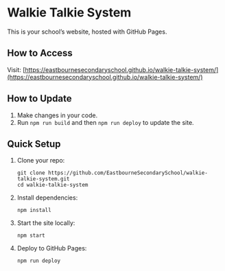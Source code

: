 # Walkie Talkie System

This is your school’s website, hosted with GitHub Pages.

## How to Access

Visit: [https://eastbournesecondaryschool.github.io/walkie-talkie-system/](https://eastbournesecondaryschool.github.io/walkie-talkie-system/)

## How to Update

1. Make changes in your code.
2. Run `npm run build` and then `npm run deploy` to update the site.

## Quick Setup

1. Clone your repo:
   ```
   git clone https://github.com/EastbourneSecondarySchool/walkie-talkie-system.git
   cd walkie-talkie-system
   ```
2. Install dependencies:
   ```
   npm install
   ```
3. Start the site locally:
   ```
   npm start
   ```
4. Deploy to GitHub Pages:
   ```
   npm run deploy
   ```
